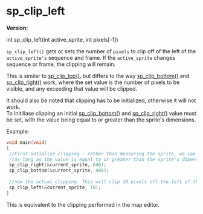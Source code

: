 # sp_clip_left

**Version:** <VersionInfo dink="1.08" standalone />&nbsp;<VersionInfo freedink="" standalone />&nbsp;<VersionInfo dinkhd="" standalone />&nbsp;<VersionInfo yedink="" standalone />

<Prototype>int sp_clip_left(int active_sprite, int pixels[-1])</Prototype>

`sp_clip_left()` gets or sets the number of `pixels` to clip off of the left of the `active_sprite's` sequence and frame. If the `active_sprite` changes sequence or frame, the clipping will remain.

This is similar to [sp_clip_top()](./sp-clip-top.md), but differs to the way [sp_clip_bottom()](./sp-clip-bottom.md) and [sp_clip_right()](./sp-clip-right.md) work, where the set value is the number of pixels to be visible, and any exceeding that value will be clipped.

It should also be noted that clipping has to be initialized, otherwise it will not work. <br>
To initiliase clipping an initial [sp_clip_bottom()](./sp-clip-bottom.md) and [sp_clip_right()](./sp-clip-right.md) value must be set, with the value being equal to or greater than the sprite's dimensions.

Example:
```c
void main(void)
{
 //First intialize clipping - rather than measuring the sprite, we can just initliase it to the size of the screen
 //as long as the value is equal to or greater than the sprite's dimensions, it will initialize the clipping.
 sp_clip_right(&current_sprite, 640);
 sp_clip_bottom(&current_sprite, 480);
 
 //now the actual clipping. This will clip 10 pixels off the left of the sprite.
 sp_clip_left(&current_sprite, 10);
}
```

This is equivalent to the clipping performed in the map editor.
